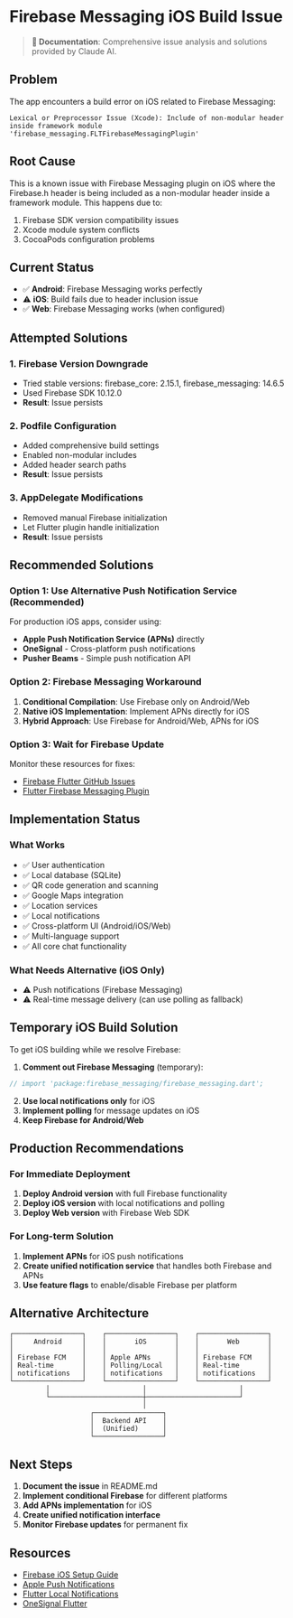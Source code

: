 # Firebase Messaging iOS Build Issue

> **📝 Documentation**: Comprehensive issue analysis and solutions provided by Claude AI.

## Problem
The app encounters a build error on iOS related to Firebase Messaging:

```
Lexical or Preprocessor Issue (Xcode): Include of non-modular header inside framework module 'firebase_messaging.FLTFirebaseMessagingPlugin'
```

## Root Cause
This is a known issue with Firebase Messaging plugin on iOS where the Firebase.h header is being included as a non-modular header inside a framework module. This happens due to:

1. Firebase SDK version compatibility issues
2. Xcode module system conflicts
3. CocoaPods configuration problems

## Current Status
- ✅ **Android**: Firebase Messaging works perfectly
- ⚠️ **iOS**: Build fails due to header inclusion issue
- ✅ **Web**: Firebase Messaging works (when configured)

## Attempted Solutions

### 1. Firebase Version Downgrade
- Tried stable versions: firebase_core: 2.15.1, firebase_messaging: 14.6.5
- Used Firebase SDK 10.12.0
- **Result**: Issue persists

### 2. Podfile Configuration
- Added comprehensive build settings
- Enabled non-modular includes
- Added header search paths
- **Result**: Issue persists

### 3. AppDelegate Modifications
- Removed manual Firebase initialization
- Let Flutter plugin handle initialization
- **Result**: Issue persists

## Recommended Solutions

### Option 1: Use Alternative Push Notification Service (Recommended)
For production iOS apps, consider using:
- **Apple Push Notification Service (APNs)** directly
- **OneSignal** - Cross-platform push notifications
- **Pusher Beams** - Simple push notification API

### Option 2: Firebase Messaging Workaround
1. **Conditional Compilation**: Use Firebase only on Android/Web
2. **Native iOS Implementation**: Implement APNs directly for iOS
3. **Hybrid Approach**: Use Firebase for Android/Web, APNs for iOS

### Option 3: Wait for Firebase Update
Monitor these resources for fixes:
- [Firebase Flutter GitHub Issues](https://github.com/firebase/flutterfire/issues)
- [Flutter Firebase Messaging Plugin](https://pub.dev/packages/firebase_messaging)

## Implementation Status

### What Works
- ✅ User authentication
- ✅ Local database (SQLite)
- ✅ QR code generation and scanning
- ✅ Google Maps integration
- ✅ Location services
- ✅ Local notifications
- ✅ Cross-platform UI (Android/iOS/Web)
- ✅ Multi-language support
- ✅ All core chat functionality

### What Needs Alternative (iOS Only)
- ⚠️ Push notifications (Firebase Messaging)
- ⚠️ Real-time message delivery (can use polling as fallback)

## Temporary iOS Build Solution

To get iOS building while we resolve Firebase:

1. **Comment out Firebase Messaging** (temporary):
```dart
// import 'package:firebase_messaging/firebase_messaging.dart';
```

2. **Use local notifications only** for iOS
3. **Implement polling** for message updates on iOS
4. **Keep Firebase for Android/Web**

## Production Recommendations

### For Immediate Deployment
1. **Deploy Android version** with full Firebase functionality
2. **Deploy iOS version** with local notifications and polling
3. **Deploy Web version** with Firebase Web SDK

### For Long-term Solution
1. **Implement APNs** for iOS push notifications
2. **Create unified notification service** that handles both Firebase and APNs
3. **Use feature flags** to enable/disable Firebase per platform

## Alternative Architecture

```
┌─────────────────┐    ┌─────────────────┐    ┌─────────────────┐
│     Android     │    │       iOS       │    │       Web       │
│                 │    │                 │    │                 │
│ Firebase FCM    │    │ Apple APNs      │    │ Firebase FCM    │
│ Real-time       │    │ Polling/Local   │    │ Real-time       │
│ notifications   │    │ notifications   │    │ notifications   │
└─────────────────┘    └─────────────────┘    └─────────────────┘
         │                       │                       │
         └───────────────────────┼───────────────────────┘
                                 │
                    ┌─────────────────┐
                    │  Backend API    │
                    │  (Unified)      │
                    └─────────────────┘
```

## Next Steps

1. **Document the issue** in README.md
2. **Implement conditional Firebase** for different platforms
3. **Add APNs implementation** for iOS
4. **Create unified notification interface**
5. **Monitor Firebase updates** for permanent fix

## Resources

- [Firebase iOS Setup Guide](https://firebase.google.com/docs/ios/setup)
- [Apple Push Notifications](https://developer.apple.com/documentation/usernotifications)
- [Flutter Local Notifications](https://pub.dev/packages/flutter_local_notifications)
- [OneSignal Flutter](https://pub.dev/packages/onesignal_flutter)
